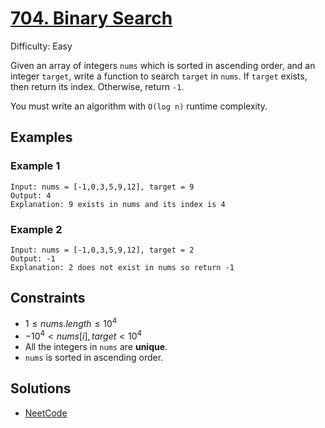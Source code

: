 # [704. Binary Search](https://leetcode.com/problems/binary-search/description/)

Difficulty: Easy

Given an array of integers `nums` which is sorted in ascending order, and an integer `target`, write a function to search `target` in `nums`.
If `target` exists, then return its index. Otherwise, return `-1`.

You must write an algorithm with `O(log n)` runtime complexity.

## Examples

### Example 1

```text
Input: nums = [-1,0,3,5,9,12], target = 9
Output: 4
Explanation: 9 exists in nums and its index is 4
```

### Example 2

```text
Input: nums = [-1,0,3,5,9,12], target = 2
Output: -1
Explanation: 2 does not exist in nums so return -1
```

## Constraints

- $1 \leq nums.length \leq 10^4$
- $-10^4 < nums[i], target < 10^4$
- All the integers in `nums` are **unique**.
- `nums` is sorted in ascending order.

## Solutions

- [NeetCode](https://youtu.be/s4DPM8ct1pI?si=33_WSXnJjlyWBnWP)
